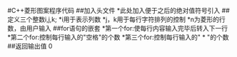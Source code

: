 #C++菱形图案程序代码
##加入头文件
*此处加入<cmath>便于之后的绝对值符号引入
##定义三个整数i,j,k;
*i用于表示列数
*j，k用于每行字符排列的控制
*n为菱形的行数，由用户输入
##for语句的嵌套
*第一个for:使每行内容输入完毕后转入下一行
*第二个for:控制每行输入的"空格"的个数
*第三个for:控制每行输入的" * "的个数
##返回输出值 0
